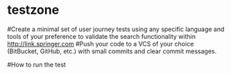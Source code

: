 # testzone

#Create a minimal set of user journey tests using any specific language and tools of your preference to validate the search functionality within http://link.springer.com
#Push your code to a VCS of your choice (BitBucket, GitHub, etc.) with small commits and clear commit messages.

#How to run the test 